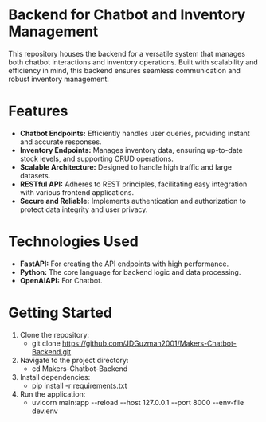 # Backend for Chatbot and Inventory Management
This repository houses the backend for a versatile system that manages both chatbot interactions and inventory operations. Built with scalability and efficiency in mind, this backend ensures seamless communication and robust inventory management.

# Features
- **Chatbot Endpoints:** Efficiently handles user queries, providing instant and accurate responses.
- **Inventory Endpoints:** Manages inventory data, ensuring up-to-date stock levels, and supporting CRUD operations.
- **Scalable Architecture:** Designed to handle high traffic and large datasets.
- **RESTful API:** Adheres to REST principles, facilitating easy integration with various frontend applications.
- **Secure and Reliable:** Implements authentication and authorization to protect data integrity and user privacy.

# Technologies Used
- **FastAPI:** For creating the API endpoints with high performance.
- **Python:** The core language for backend logic and data processing.
- **OpenAIAPI:** For Chatbot.

# Getting Started
1. Clone the repository:
   - git clone https://github.com/JDGuzman2001/Makers-Chatbot-Backend.git
3. Navigate to the project directory:
   - cd Makers-Chatbot-Backend
4. Install dependencies:
   - pip install -r requirements.txt
5. Run the application:
   - uvicorn main:app --reload --host 127.0.0.1 --port 8000 --env-file dev.env
